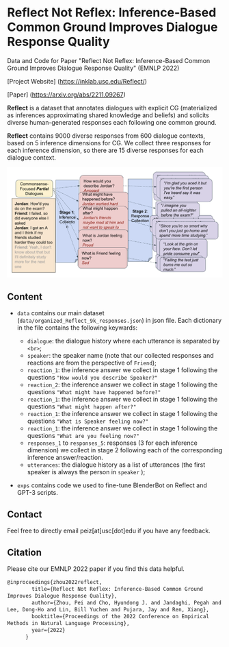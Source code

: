 # Reflect Not Reflex: Inference-Based Common Ground Improves Dialogue Response Quality
Data and Code for Paper "Reflect Not Reflex: Inference-Based Common Ground Improves Dialogue Response Quality" (EMNLP 2022)

[Project Website] (https://inklab.usc.edu/Reflect/)

[Paper] (https://arxiv.org/abs/2211.09267)

**Reflect** is a dataset that annotates dialogues with explicit CG (materialized as inferences approximating shared knowledge and beliefs) and solicits diverse human-generated responses each following one common ground.

**Reflect** contains 9000 diverse responses from 600 dialogue contexts, based on 5 inference dimensions for CG. We collect three responses for each inference dimension, so there are 15 diverse responses for each dialogue context.

<img src="./reflect_data.png" width="700">

## Content
- `data` contains our main dataset (`data/organized_Reflect_9k_responses.json`) in json file. Each dictionary in the file contains the following keywards: 
    - `dialogue`: the dialogue history where each utterance is separated by `<br>`; 
    - `speaker`: the speaker name (note that our collected responses and reactions are from the perspective of `Friend`); 
    - `reaction_1`: the inference answer we collect in stage 1 following the questions `"How would you describe Speaker?"`
    - `reaction_2`: the inference answer we collect in stage 1 following the questions `"What might have happened before?"`
    - `reaction_1`: the inference answer we collect in stage 1 following the questions `"What might happen after?"`
    - `reaction_1`: the inference answer we collect in stage 1 following the questions `"What is Speaker feeling now?"`
    - `reaction_1`: the inference answer we collect in stage 1 following the questions `"What are you feeling now?"`
    - `responses_1` to `responses_5`: responses (3 for each inference dimension) we collect in stage 2 following each of the corresponding inference answer/reaction.
    - `utterances`: the dialogue history as a list of utterances (the first speaker is always the person in `speaker` ); 


- `exps` contains code we used to fine-tune BlenderBot on Reflect and GPT-3 scripts.


## Contact

Feel free to directly email peiz[at]usc[dot]edu if you have any feedback. 

## Citation
Please cite our EMNLP 2022 paper if you find this data helpful.
```
@inproceedings{zhou2022reflect,
		title={Reflect Not Reflex: Inference-Based Common Ground Improves Dialogue Response Quality},
		author={Zhou, Pei and Cho, Hyundong J. and Jandaghi, Pegah and Lee, Dong-Ho and Lin, Bill Yuchen and Pujara, Jay and Ren, Xiang},
		booktitle={Proceedings of the 2022 Conference on Empirical Methods in Natural Language Processing},
		year={2022}
	  }
```


